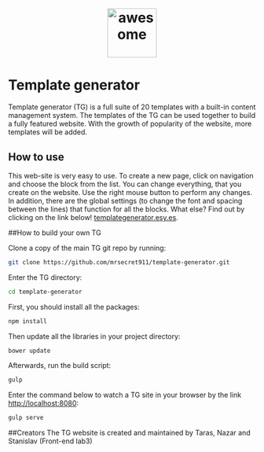 <h1 align="center">
  <img width="100" src="https://drive.google.com/uc?id=0BxAI7eJbF8iDMHRkUWdoeG93Mm8" alt="awesome">
  <br>
</h1>

# Template generator
Template generator (TG) is a full suite of 20 templates with a built-in content management system. The templates of the TG can be used together to build a fully featured website. With the growth of popularity of the website, more templates will be added.

## How to use
This web-site is very easy to use. To create a new page, click on navigation and choose the block from the list. You can change everything, that you create on the website. Use the right mouse button to perform any changes. In addition, there are the global settings (to change the font and spacing between the lines) that function for all the blocks.
What else?  Find out by clicking on the link below! 
[templategenerator.esy.es](templategenerator.esy.es).

##How to build your own TG

Clone a copy of the main TG git repo by running:

```bash
git clone https://github.com/mrsecret911/template-generator.git
```

Enter the TG directory:
```bash
cd template-generator 
```
First, you should install all the packages:
```bash
npm install
```
Then update all the libraries in your project directory:
```bash
bower update
```
Afterwards, run the build script:
```bash
gulp
```
Enter the command below to watch a TG site in your browser by the link [http://localhost:8080](localhost:8080/):
```bash
gulp serve
```
##Creators
The TG website is created and maintained by Taras, Nazar and Stanislav (Front-end lab3)